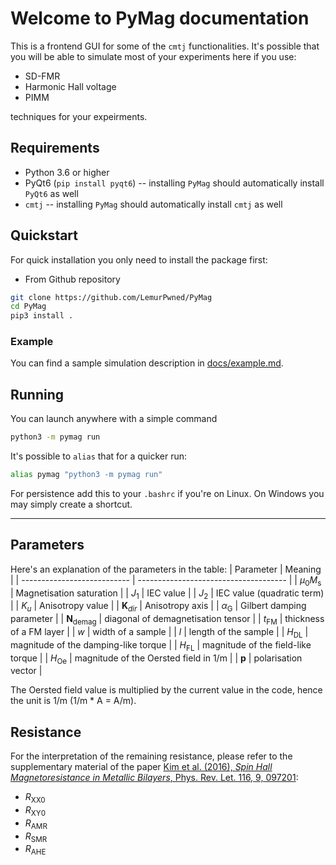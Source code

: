 # Welcome to PyMag documentation

This is a frontend GUI for some of the `cmtj` functionalities. It's possible that you will be able to simulate most of your experiments here if you use:

- SD-FMR
- Harmonic Hall voltage
- PIMM

techniques for your expeirments.

## Requirements

- Python 3.6 or higher
- PyQt6 (`pip install pyqt6`) -- installing `PyMag` should automatically install `PyQt6` as well
- `cmtj` -- installing `PyMag` should automatically install `cmtj` as well

## Quickstart

For quick installation you only need to install the package first:

- From Github repository

```bash
git clone https://github.com/LemurPwned/PyMag
cd PyMag
pip3 install .
```

### Example

You can find a sample simulation description in [docs/example.md](./example.md).

## Running

You can launch anywhere with a simple command

```bash
python3 -m pymag run
```

It's possible to `alias` that for a quicker run:

```bash
alias pymag "python3 -m pymag run"
```

For persistence add this to your `.bashrc` if you're on Linux. On Windows you may simply create a shortcut.

---

## Parameters

Here's an explanation of the parameters in the table:
| Parameter | Meaning |
| --------------------------- | ------------------------------------- |
| $\mu_0 M_\mathrm{s}$ | Magnetisation saturation |
| $J_1$ | IEC value |
| $J_2$ | IEC value (quadratic term) |
| $K_{u}$ | Anisotropy value |
| $\mathbf{K}_{dir}$ | Anisotropy axis |
| $\alpha_\mathrm{G}$ | Gilbert damping parameter |
| $\mathbf{N}_\mathrm{demag}$ | diagonal of demagnetisation tensor |
| $t_\mathrm{FM}$ | thickness of a FM layer |
| $w$ | width of a sample |
| $l$ | length of the sample |
| $H_\mathrm{DL}$ | magnitude of the damping-like torque |
| $H_\mathrm{FL}$ | magnitude of the field-like torque |
| $H_\mathrm{Oe}$ | magnitude of the Oersted field in 1/m |
| $\mathbf{p}$ | polarisation vector |

The Oersted field value is multiplied by the current value in the code, hence the unit is 1/m (1/m \* A = A/m).

## Resistance

For the interpretation of the remaining resistance, please refer to the supplementary material of the paper [Kim et al. (2016), _Spin Hall Magnetoresistance in Metallic Bilayers_, Phys. Rev. Let. 116, 9, 097201](https://link.aps.org/doi/10.1103/PhysRevLett.116.097201):

- $R_\mathrm{XX0}$
- $R_\mathrm{XY0}$
- $R_\mathrm{AMR}$
- $R_\mathrm{SMR}$
- $R_\mathrm{AHE}$
